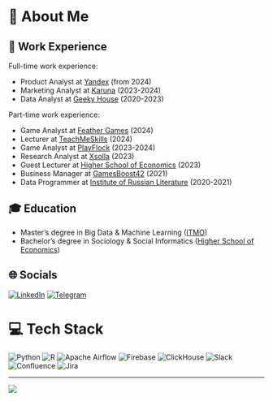 # 💫 About Me

## 💼 Work Experience

Full-time work experience:

* Product Analyst at [Yandex](https://yandex.ru/company/) (from 2024)
* Marketing Analyst at [Karuna](https://karuna.group/) (2023-2024)
* Data Analyst at [Geeky House](https://geeky.house/) (2020-2023)

Part-time work experience:

* Game Analyst at [Feather Games](http://www.feather-games.com/) (2024)
* Lecturer at [TeachMeSkills](https://teachmeskills.ru/) (2024)
* Game Analyst at [PlayFlock](https://playflock.com/) (2023-2024)
* Research Analyst at [Xsolla](https://xsolla.com/) (2023)
* Guest Lecturer at [Higher School of Economics](https://spb.hse.ru/) (2023)
* Business Manager at [GamesBoost42](https://gamesboost42.com/) (2021)
* Data Programmer at [Institute of Russian Literature](https://pushkinskijdom.ru/) (2020-2021)

## 🎓 Education

* Master’s degree in Big Data & Machine Learning ([ITMO](https://itmo.ru/))
* Bachelor’s degree in Sociology & Social Informatics ([Higher School of Economics](https://spb.hse.ru/))

## 🌐 Socials

[![LinkedIn](https://img.shields.io/badge/-LinkedIn-090909?style=for-the-badge&logo=linkedin&logoColor=white)](https://www.linkedin.com/in/muzerow6) 
[![Telegram](https://img.shields.io/badge/-Telegram-090909?style=for-the-badge&logo=telegram&logoColor=white)](https://t.me/muzerow)

# 💻 Tech Stack

![Python](https://img.shields.io/badge/python-090909?style=for-the-badge&logo=python&logoColor=white)
![R](https://img.shields.io/badge/r-090909?style=for-the-badge&logo=r&logoColor=white)
![Apache Airflow](https://img.shields.io/badge/apache%20airflow-090909?style=for-the-badge&logo=apache-airflow&logoColor=white)
![Firebase](https://img.shields.io/badge/firebase-090909?style=for-the-badge&logo=firebase&logoColor=white)
![ClickHouse](https://img.shields.io/badge/clickhouse-090909?style=for-the-badge&logo=clickhouse&logoColor=white)
![Slack](https://img.shields.io/badge/slack-090909?style=for-the-badge&logo=slack&logoColor=white)
![Confluence](https://img.shields.io/badge/confluence-090909?style=for-the-badge&logo=confluence&logoColor=white)
![Jira](https://img.shields.io/badge/jira-090909?style=for-the-badge&logo=jira&logoColor=white)

---
[![](https://visitcount.itsvg.in/api?id=muzerow&icon=0&color=0)](https://visitcount.itsvg.in)
